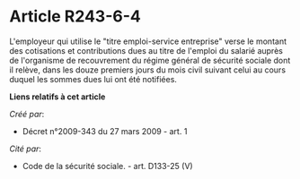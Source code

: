 # Article R243-6-4

L'employeur qui utilise le "titre emploi-service entreprise" verse le montant des cotisations et contributions dues au titre
de l'emploi du salarié auprès de l'organisme de recouvrement du régime général de sécurité sociale dont il relève, dans les
douze premiers jours du mois civil suivant celui au cours duquel les sommes dues lui ont été notifiées.

**Liens relatifs à cet article**

_Créé par_:

  - Décret n°2009-343 du 27 mars 2009 - art. 1

_Cité par_:

  - Code de la sécurité sociale. - art. D133-25 (V)
